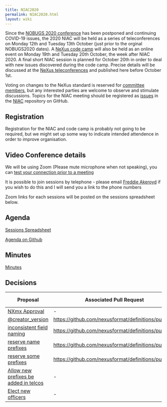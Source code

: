 ```yaml
---
title: NIAC2020
permalink: NIAC2020.html
layout: wiki
---
```


Since the [NOBUGS 2020 conference](https://tiny.cc/nobugs2020) has been postponed and continuing COVID-19 issues, the 2020 NIAC will be held as a series of teleconferences on Monday 12th and Tuesday 13th October (just prior to the orginal NOBUGS2020 dates). A [NeXus code camp](https://www.nexusformat.org/CodeCamp2020-2.html) will also be held as an online event on Monday 19th and Tuesday 20th October, the week after NIAC 2020. A final short NIAC session is planned for October 20th in order to deal with new issues discovered during the code camp. Precise details will be discussed at the [NeXus teleconferences](https://www.nexusformat.org/Teleconferences.html) and published here before October 1st.

Voting on changes to the NeXus standard is reserved for [committee members](https://www.nexusformat.org/NIAC.html), but any interested parties are welcome to observe and stimulate discussions. Topics for the NIAC meeting should be registered as
[issues](https://github.com/nexusformat/NIAC/issues) in the
[NIAC](https://github.com/nexusformat/NIAC) repository on GitHub.

## Registration

Registration for the NIAC and code camp is probably not going to be required, but we might set up some way to indicate intended attendence in order to improve organisation.

## Video Conference details

We will be using Zoom (Please mute microphone when not speaking), you can [test your connection prior to a meeting](https://ukri.zoom.us/test)

It is possible to join sessions by telephone - please email [Freddie Akeroyd](mailto:freddie.akeroyd@stfc.ac.uk) if you wish to do this and I will send you a link to the phone numbers

Zoom links for each sessions will be posted on the sessions spreadsheet below.

## Agenda

[Sessions Spreadsheet](https://docs.google.com/spreadsheets/d/1rl5tAywWW4l7wvMy-rCAg_DdwPuNCZYbYLodAQAlwO4/edit?usp=sharing)

[Agenda on Github](https://github.com/nexusformat/NIAC/projects/1)

## Minutes
[Minutes](NIAC2020minutes.md)

## Decisions
| Proposal | Associated Pull Request | Final Decision |
|----------|-------------------------|----------------|
| [NXmx Approval](https://github.com/nexusformat/NIAC/issues/45#issuecomment-707254127) | - | pending |	
| [@creator_version](https://github.com/nexusformat/NIAC/issues/51#issuecomment-707349309) | https://github.com/nexusformat/definitions/pull/790 | pending | 
| [inconsistent field naming](https://github.com/nexusformat/definitions/issues/791#issuecomment-707365329)	|	https://github.com/nexusformat/definitions/pull/809 | pending | 
| [reserve name prefixes](https://github.com/nexusformat/NIAC/issues/49#issuecomment-707383140)	 |	https://github.com/nexusformat/definitions/pull/808 | pending | 
| [reserve some prefixes](https://github.com/nexusformat/NIAC/issues/49#issuecomment-707383223) |	https://github.com/nexusformat/definitions/pull/808 | pending | 
| [Allow new prefixes be added in telcos](https://github.com/nexusformat/NIAC/issues/49#issuecomment-707384329)	 | - | pending |
| [Elect new officers](https://github.com/nexusformat/NIAC/issues/70) | - | pending |
